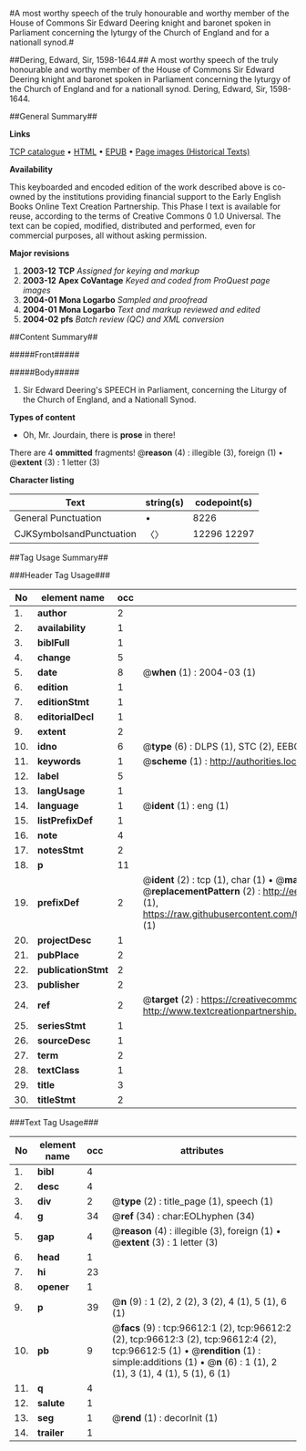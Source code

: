 #A most worthy speech of the truly honourable and worthy member of the House of Commons Sir Edward Deering knight and baronet spoken in Parliament concerning the lyturgy of the Church of England and for a nationall synod.#

##Dering, Edward, Sir, 1598-1644.##
A most worthy speech of the truly honourable and worthy member of the House of Commons Sir Edward Deering knight and baronet spoken in Parliament concerning the lyturgy of the Church of England and for a nationall synod.
Dering, Edward, Sir, 1598-1644.

##General Summary##

**Links**

[TCP catalogue](http://www.ota.ox.ac.uk/tcp/)  • 
[HTML](http://tei.it.ox.ac.uk/tcp/Texts-HTML/free/A35/A35734.html)  • 
[EPUB](http://tei.it.ox.ac.uk/tcp/Texts-EPUB/free/A35/A35734.epub) • 
[Page images (Historical Texts)](https://data.historicaltexts.jisc.ac.uk/view?pubId=eebo-13018895e&pageId=eebo-13018895e-96612-1)

**Availability**

This keyboarded and encoded edition of the
	       work described above is co-owned by the institutions
	       providing financial support to the Early English Books
	       Online Text Creation Partnership. This Phase I text is
	       available for reuse, according to the terms of Creative
	       Commons 0 1.0 Universal. The text can be copied,
	       modified, distributed and performed, even for
	       commercial purposes, all without asking permission.

**Major revisions**

1. __2003-12__ __TCP__ *Assigned for keying and markup*
1. __2003-12__ __Apex CoVantage__ *Keyed and coded from ProQuest page images*
1. __2004-01__ __Mona Logarbo__ *Sampled and proofread*
1. __2004-01__ __Mona Logarbo__ *Text and markup reviewed and edited*
1. __2004-02__ __pfs__ *Batch review (QC) and XML conversion*

##Content Summary##

#####Front#####

#####Body#####

1. Sir Edward Deering's SPEECH in Parliament, concerning the Liturgy of the Church of England, and a Nationall Synod.

**Types of content**

  * Oh, Mr. Jourdain, there is **prose** in there!

There are 4 **ommitted** fragments! 
 @__reason__ (4) : illegible (3), foreign (1)  •  @__extent__ (3) : 1 letter (3)

**Character listing**


|Text|string(s)|codepoint(s)|
|---|---|---|
|General Punctuation|•|8226|
|CJKSymbolsandPunctuation|〈〉|12296 12297|

##Tag Usage Summary##

###Header Tag Usage###

|No|element name|occ|attributes|
|---|---|---|---|
|1.|__author__|2||
|2.|__availability__|1||
|3.|__biblFull__|1||
|4.|__change__|5||
|5.|__date__|8| @__when__ (1) : 2004-03 (1)|
|6.|__edition__|1||
|7.|__editionStmt__|1||
|8.|__editorialDecl__|1||
|9.|__extent__|2||
|10.|__idno__|6| @__type__ (6) : DLPS (1), STC (2), EEBO-CITATION (1), OCLC (1), VID (1)|
|11.|__keywords__|1| @__scheme__ (1) : http://authorities.loc.gov/ (1)|
|12.|__label__|5||
|13.|__langUsage__|1||
|14.|__language__|1| @__ident__ (1) : eng (1)|
|15.|__listPrefixDef__|1||
|16.|__note__|4||
|17.|__notesStmt__|2||
|18.|__p__|11||
|19.|__prefixDef__|2| @__ident__ (2) : tcp (1), char (1)  •  @__matchPattern__ (2) : ([0-9\-]+):([0-9IVX]+) (1), (.+) (1)  •  @__replacementPattern__ (2) : http://eebo.chadwyck.com/downloadtiff?vid=$1&page=$2 (1), https://raw.githubusercontent.com/textcreationpartnership/Texts/master/tcpchars.xml#$1 (1)|
|20.|__projectDesc__|1||
|21.|__pubPlace__|2||
|22.|__publicationStmt__|2||
|23.|__publisher__|2||
|24.|__ref__|2| @__target__ (2) : https://creativecommons.org/publicdomain/zero/1.0/ (1), http://www.textcreationpartnership.org/docs/. (1)|
|25.|__seriesStmt__|1||
|26.|__sourceDesc__|1||
|27.|__term__|2||
|28.|__textClass__|1||
|29.|__title__|3||
|30.|__titleStmt__|2||


###Text Tag Usage###

|No|element name|occ|attributes|
|---|---|---|---|
|1.|__bibl__|4||
|2.|__desc__|4||
|3.|__div__|2| @__type__ (2) : title_page (1), speech (1)|
|4.|__g__|34| @__ref__ (34) : char:EOLhyphen (34)|
|5.|__gap__|4| @__reason__ (4) : illegible (3), foreign (1)  •  @__extent__ (3) : 1 letter (3)|
|6.|__head__|1||
|7.|__hi__|23||
|8.|__opener__|1||
|9.|__p__|39| @__n__ (9) : 1 (2), 2 (2), 3 (2), 4 (1), 5 (1), 6 (1)|
|10.|__pb__|9| @__facs__ (9) : tcp:96612:1 (2), tcp:96612:2 (2), tcp:96612:3 (2), tcp:96612:4 (2), tcp:96612:5 (1)  •  @__rendition__ (1) : simple:additions (1)  •  @__n__ (6) : 1 (1), 2 (1), 3 (1), 4 (1), 5 (1), 6 (1)|
|11.|__q__|4||
|12.|__salute__|1||
|13.|__seg__|1| @__rend__ (1) : decorInit (1)|
|14.|__trailer__|1||

